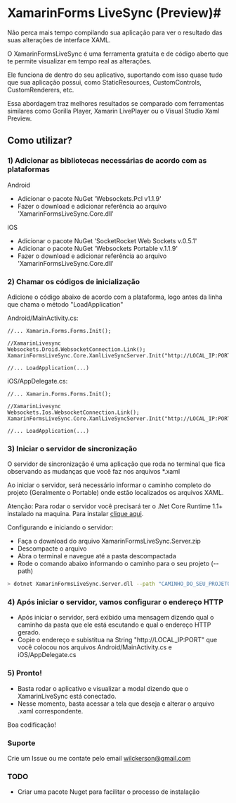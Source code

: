 # XamarinForms LiveSync (Preview)#

Não perca mais tempo compilando sua aplicação para ver o resultado das suas alterações de interface XAML.

O XamarinFormsLiveSync é uma ferramenta gratuita e de código aberto que te permite visualizar em tempo real as alterações.

Ele funciona de dentro do seu aplicativo, suportando com isso quase tudo que sua aplicação possui, como StaticResources, CustomControls, CustomRenderers, etc.

Essa abordagem traz melhores resultados se comparado com ferramentas similares como Gorilla Player, Xamarin LivePlayer ou o Visual Studio Xaml Preview.

## Como utilizar? ##

### 1) Adicionar as bibliotecas necessárias de acordo com as plataformas ###

Android

- Adicionar o pacote NuGet 'Websockets.Pcl v1.1.9'
- Fazer o download e adicionar referência ao arquivo 'XamarinFormsLiveSync.Core.dll'

iOS

- Adicionar o pacote NuGet 'SocketRocket Web Sockets v.0.5.1'
- Adicionar o pacote NuGet 'Websockets Portable v.1.1.9'
- Fazer o download e adicionar referência ao arquivo 'XamarinFormsLiveSync.Core.dll'

### 2) Chamar os códigos de inicialização ###

Adicione o código abaixo de acordo com a plataforma, logo antes da linha que chama o método "LoadApplication"

Android/MainActivity.cs:
 
```
//... Xamarin.Forms.Forms.Init();

//XamarinLivesync
Websockets.Droid.WebsocketConnection.Link();
XamarinFormsLiveSync.Core.XamlLiveSyncServer.Init("http://LOCAL_IP:PORT");

//... LoadApplication(...)
```

iOS/AppDelegate.cs:

```
//... Xamarin.Forms.Forms.Init();

//XamarinLivesync
Websockets.Ios.WebsocketConnection.Link();
XamarinFormsLiveSync.Core.XamlLiveSyncServer.Init("http://LOCAL_IP:PORT");

//... LoadApplication(...)
```

### 3) Iniciar o servidor de sincronização ###

O servidor de sincronização é uma aplicação que roda no terminal que fica observando as mudanças que você faz nos arquivos *.xaml

Ao iniciar o servidor, será necessário informar o caminho completo do projeto (Geralmente o Portable) onde estão localizados os arquivos XAML.

Atenção: Para rodar o servidor você precisará ter o .Net Core Runtime 1.1+ instalado na maquina. Para instalar [clique aqui](https://www.microsoft.com/net/download/core).

Configurando e iniciando o servidor:

- Faça o download do arquivo XamarinFormsLiveSync.Server.zip
- Descompacte o arquivo
- Abra o terminal e navegue até a pasta descompactada
- Rode o comando abaixo informando o caminho para o seu projeto (--path) 
```bash
> dotnet XamarinFormsLiveSync.Server.dll --path "CAMINHO_DO_SEU_PROJETO_COM_OS_XAML"
```

### 4) Após iniciar o servidor, vamos configurar o endereço HTTP ###

- Após iniciar o servidor, será exibido uma mensagem dizendo qual o caminho da pasta que ele está escutando e qual o endereço HTTP gerado. 
- Copie o endereço e subistitua na String "http://LOCAL_IP:PORT" que você colocou nos arquivos Android/MainActivity.cs e iOS/AppDelegate.cs

### 5) Pronto! ###
- Basta rodar o aplicativo e visualizar a modal dizendo que o XamarinLiveSync está conectado.
- Nesse momento, basta acessar a tela que deseja e alterar o arquivo .xaml correspondente.

Boa codificação!

### Suporte ###
Crie um Issue ou me contate pelo email
[wilckerson@gmail.com](mailto:wilckerson@gmail.com)

### TODO ###
- Criar uma pacote Nuget para facilitar o processo de instalação
